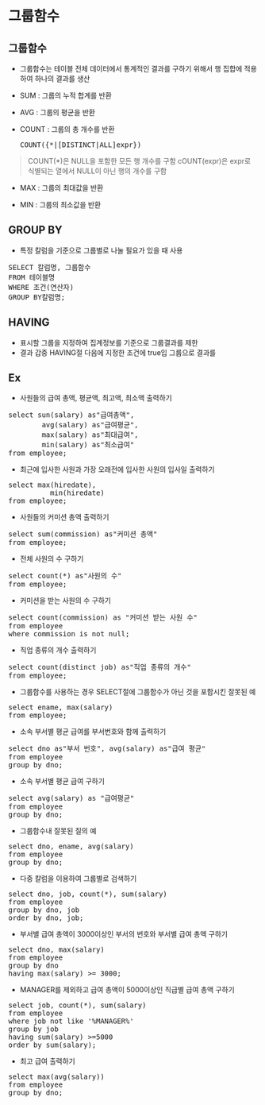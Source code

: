 그룹함수
=========

그룹함수
----
+ 그룹함수는 테이블 전체 데이터에서 통계적인 결과를 구하기 위해서 행 집합에 적용하여 하나의 결과를 생산

+ SUM : 그룹의 누적 합계를 반환

+ AVG : 그룹의 평균을 반환

+ COUNT : 그룹의 총 개수를 반환 <pre>COUNT({*|[DISTINCT|ALL]expr})</pre>
> COUNT(*)은 NULL을 포함한 모든 행 개수를 구함 cOUNT(expr)은 expr로 식별되는 열에서 NULL이 아닌 행의 개수를 구함 

+ MAX : 그룹의 최대값을 반환

+ MIN : 그룹의 최소값을 반환


GROUP BY
------------
+ 특정 칼럼을 기준으로 그룹별로 나눌 필요가 있을 때 사용
<pre>SELECT 칼럼명, 그룹함수
FROM 테이블명
WHERE 조건(연산자)
GROUP BY칼럼명;</pre>



HAVING
----------
+ 표시할 그룹을 지정하여 집계정보를 기준으로 그룹결과를 제한
+ 결과 갑중 HAVING절 다음에 지정한 조건에 true입 그룹으로 결과를 


Ex
--------
+ 사원들의 급여 총액, 평균액, 최고액, 최소액 출력하기
<pre>select sun(salary) as"급여총액",
        avg(salary) as"급여평균",
        max(salary) as"최대급여",
        min(salary) as"최소급여"
from employee;</pre>

+ 최근에 입사한 사원과 가장 오래전에 입사한 사원의 입사일 출력하기
<pre>select max(hiredate),
          min(hiredate)
from employee;</pre>

+ 사원들의 커미션 총액 출력하기
<pre>select sum(commission) as"커미션 총액"
from employee;</pre>

+ 전체 사원의 수 구하기
<pre>select count(*) as"사원의 수"
from employee;</pre>

+ 커미션을 받는 사원의 수 구하기
<pre>select count(commission) as "커미션 받는 사원 수"
from employee
where commission is not null;</pre>

+ 직업 종류의 개수 출력하기
<pre>select count(distinct job) as"직업 종류의 개수"
from employee;</pre>

+ 그룹함수를 사용하는 경우 SELECT절에 그룹함수가 아닌 것을 포함시킨 잘못된 예
<pre>select ename, max(salary)
from employee;</pre>

+ 소속 부서별 평균 급여를 부서번호와 함께 출력하기
<pre>select dno as"부서 번호", avg(salary) as"급여 평균"
from employee
group by dno;</pre>

+ 소속 부서별 평균 급여 구하기
<pre>select avg(salary) as "급여평균"
from employee
group by dno;</pre>

+ 그룹함수내 잘못된 질의 예
<pre>select dno, ename, avg(salary)
from employee
group by dno;</pre>

+ 다중 칼럼을 이용하여 그룹별로 검색하기
<pre>select dno, job, count(*), sum(salary)
from employee
group by dno, job
order by dno, job;</pre>

+ 부서별 급여 총액이 3000이상인 부서의 번호와 부서별 급여 총액 구하기
<pre>select dno, max(salary)
from employee
group by dno
having max(salary) >= 3000;</pre>

+ MANAGER를 제외하고 급여 총액이 5000이상인 직급별 급여 총액 구하기
<pre>select job, count(*), sum(salary)
from employee
where job not like '%MANAGER%'
group by job
having sum(salary) >=5000
order by sum(salary);</pre>

+ 최고 급여 출력하기
<pre>select max(avg(salary))
from employee
group by dno;</pre>
